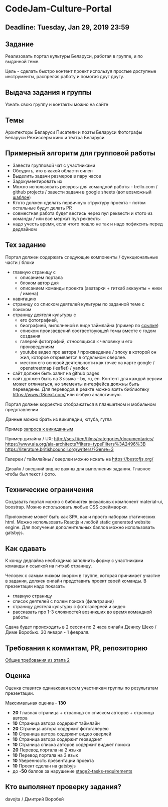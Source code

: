 # CodeJam-Culture-Portal

## Deadline: Tuesday, Jan 29, 2019 23:59

## Задание
Реализовать портал культуры Беларуси, работая в группе, и по выданной теме.

Цель - сделать быстро контент проект используя простые доступные инструменты, распреляя работу и помогая друг другу. 

## Выдача задания и группы
Узнать свою группу и контакты можно на сайте

## Темы
Архитекторы Беларуси
Писатели и поэты Беларуси
Фотографы Беларуси
Режиссеры кино и театра Беларуси 

## Примерный алгоритм для групповой работы

- Завести групповой чат с участниками
- Обсудить, кто в какой области силен
- Выделить задачи размеров в пару часов 
- Задокументировать их
- Можно использовать ресурсы для командной работы - trello.com / github projects / завести задачи в google sheets (вот возможный [шаблон](https://docs.google.com/spreadsheets/d/1c8OGxkATLMkBhEXW9xSsxWXg6B6r0-_CKZeEMoKFqGI/edit#gid=0))
- Ктото должен сделать первичную структуру проекта - потом остальные будут делать PR
- совместная работа будет вестись через пул реквести и ктото из команды / или все мержат пул реквесты
- надо учесть время, если чтото пошло не так и надо пофиксить перед дедлайном

## Тех задание
Портал должен содержать следующие компоненты / функциональные части / блоки

* главную страницу с 
  * описанием портала
  * блоком автор дня
  * описанием команды проекта (аватарки + гитхаб аккаунты + ники / имена)
* навигацию
* страницу со списком деятелей культуры по заданной теме с поиском
* страницу деятеля культуры с 
  * его фотографией, 
  * биографией, выполненой в виде таймлайна (пример по [ссылке](https://reactjsexample.com/a-vertical-timeline-component-for-react/))
  * списком произведений соотвествующей темы вместе с  годом создания
  * галерей фотографий, относящихся к человеку и его произведениям
  * youtube видео про автора / произведение / эпоху в которой он жил, которое открывается в отдельном оверлее.
  * местом его основой деятельности как точке на карте google / openstreetmap (leaflet) / yandex
* сайт должен быть залит на github pages
* сайт должен быть на 3 языка - by, ru, en. Контент для каждой версии может отличаться, но элементы интерфейса должны быть переведены. Для переводов в реакте можно взять библиотеку https://www.i18next.com/ или любую аналогичную.

Портал должен корректно отображаться в планшетном и мобильном представлении

Данные можно брать из википедии, ютуба, гугла

Пример [запроса к викиданным](https://query.wikidata.org/#SELECT%20%3Fitem%20%3FplaceofbirthLabel%20%3Fdob%20%3Fname%20WHERE%20%7B%0A%20%20%3Fitem%20wdt%3AP27%20wd%3AQ184.%0A%20%20%3Fitem%20wdt%3AP31%20wd%3AQ5.%0A%20%20OPTIONAL%20%7B%0A%20%20%20%20%3Fitem%20wdt%3AP19%20%3Fplaceofbirth.%0A%20%20%20%20%3Fplaceofbirth%20wdt%3AP625%20%3Fcoord.%0A%20%20%7D%0A%20%20OPTIONAL%20%7B%20%3Fitem%20wdt%3AP569%20%3Fdob.%20%7D%0A%20%20SERVICE%20wikibase%3Alabel%20%7B%20bd%3AserviceParam%20wikibase%3Alanguage%20%22en%2C%20by%2C%20ru%22.%20%7D%0A%20%20%3Fitem%20wdt%3AP106%20wd%3AQ2526255.%0A%20%20OPTIONAL%20%7B%20%20%7D%0A%20%20OPTIONAL%20%7B%20%3Fitem%20wdt%3AP1559%20%3Fname.%20%7D%0A%7D)


Пример дизайна / UX:
http://ses.fi/en/films/categories/documentaries/
https://www.aia.org/aia-architects?filters=typeFilters%3A2496%3B
https://literature.britishcouncil.org/writers/?Genre=3

Галереи / таймлайны / оверлеи можно искать на https://bestofjs.org/

Дизайн / внешний вид не важны для выполнения задания. Главное чтобы был текст / фото.

## Технические ограничения
Создавать портал можно с библиотек визуальных компонент material-ui, boostrap. Можно использовать любые СSS фреймворки.

Приложение может быть как SPA, как и просто набором статических html. Можно использовать Reactjs и любой static generated website engine. Для получения дополнительных баллов можно использовать gatsbyjs.

## Как сдавать

К концу дедлайна необходимо заполнить форму с участниками команды и ссылкой на гитхаб страницу.

Человек с самым низком скором в группе, которая принимает участие в задании, должен онлайн представить проект своей команды. В презентации надо показать 

- главную страницу
- список деятелей с полем поиска (фильтрации)
- страницу деятеля культуры c фотогалереей и видео
- рассказать про 1-3 сложностей возникших во время командной работы 

Сдача будет происходить в 2 сессии по 2 часа онлайн Денису Шеко / Диме Воробью. 30 января - 1 февраля.

## Требования к коммитам, PR, репозиторию
[Общие требования из этапа 2](https://github.com/rolling-scopes-school/docs/blob/master/stage2-tasks-requirements.md)

## Оценка

Оценка ставится одинаковая всем участникам группы по результатам презентации.

Максимальная оценка - **130**

- **20** Главная страница + страница со списком авторов + страница автора
- **10** Страница автора содержит таймлайн
- **20**   Страница автора содержит фотогалерею
- **10**   Страница автора содержит видео оверлей
- **10**   Страница автора содержит геовиджет
- **10**   Страница cписка авторов содержит виджет поиска
- **20**  Перевод портала на 2 языка
- **10**  Перевод портала на 3 язык
- **10**   Уверенность презентации проекта
- **10** Проект сделан на gatsbyjs
- до **-50** баллов за нарушение [stage2-tasks-requirements](https://github.com/rolling-scopes-school/docs/blob/master/stage2-tasks-requirements.md)

## Кто выполянет проверку задания?
davojta / Дмитрий Воробей